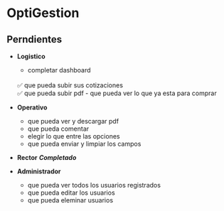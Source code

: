 # OptiGestion

## Perndientes
- **Logistico**
    - completar dashboard
    <br>
    ✅ que pueda subir sus cotizaciones
    <br>
    ✅ que pueda subir pdf
    - que pueda ver lo que ya esta para comprar
- **Operativo**
    - que pueda ver y descargar pdf
    - que pueda comentar
    - elegir lo que entre las opciones
    - que pueda enviar y limpiar los campos
- **Rector**  *__Completado__*

- **Administrador**
    - que pueda ver todos los usuarios registrados
    - que pueda editar los usuarios
    - que pueda eleminar usuarios
